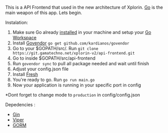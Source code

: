 This is a API Frontend that used in the new architecture of Xplorin. [Go](https://golang.org/) is the main weapon of this app. Lets begin.

Instalation: 
1. Make sure Go already [installed](https://golang.org/doc/install) in your machine and setup your [Go Workspace](https://golang.org/doc/code.html#Workspaces)
2. Install [Govendor](https://github.com/kardianos/govendor) `go get github.com/kardianos/govendor`
3. Go to your $GOPATH/src/. Run `git clone https://git.gamatechno.net/xplorin-v2/api-frontend.git`
4. Go to inside $GOPATH/src/api-frontend
5. Run `govendor sync` to pull all package needed and wait until finish
6. Adjust your config.json file
7. Install [Fresh](https://github.com/gravityblast/fresh)
8. You're ready to go. Run `go run main.go`
9. Now your application is running in your specific port in config

*Dont forget to change mode to `production` in config/config.json

Depedencies :
- [Gin](https://github.com/gin-gonic/gin)
- [Viper](https://github.com/spf13/viper)
- [GORM](https://github.com/jinzhu/gorm)